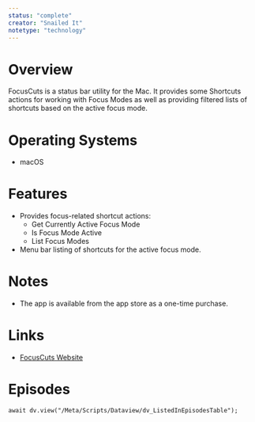 ```yaml
---
status: "complete"
creator: "Snailed It"
notetype: "technology"
---
```


# Overview
FocusCuts is a status bar utility for the Mac. It provides some Shortcuts actions for working with Focus Modes as well as providing filtered lists of shortcuts based on the active focus mode.

# Operating Systems
- macOS

# Features
- Provides focus-related shortcut actions:
	- Get Currently Active Focus Mode
	- Is Focus Mode Active
	- List Focus Modes
- Menu bar listing of shortcuts for the active focus mode.

# Notes
- The app is available from the app store as a one-time purchase.

# Links
- [FocusCuts Website](https://focuscuts.com)

# Episodes
```dataviewjs
await dv.view("/Meta/Scripts/Dataview/dv_ListedInEpisodesTable");
```
